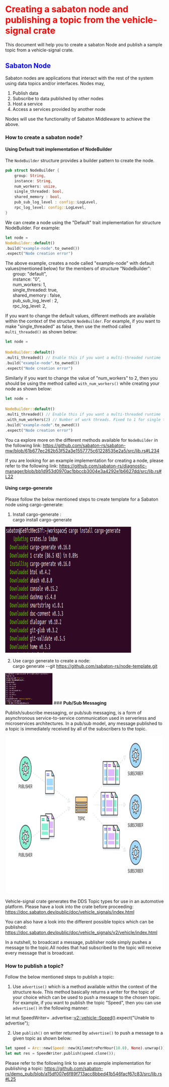 
# <div style="color:red"> Creating a sabaton node and publishing a topic from the vehicle-signal crate </div>
This document will help you to create a sabaton Node and publish a sample topic from a vehicle-signal crate.


## <div style="color:blue"> Sabaton Node </div> 
Sabaton nodes are applications that interact with the rest of the system using data topics and/or interfaces. Nodes may,

1. Publish data
2. Subscribe to data published by other nodes
3. Host a service
4. Access a services provided by another node  

Nodes will use the functionality of Sabaton Middleware to achieve the above. 
### <b> How to create a sabaton node?</b>

#### Using Default trait implementation of NodeBuilder

 The `NodeBuilder` structure provides a builder pattern to create the node.
```rust  
pub struct NodeBuilder {
    group: String,
    instance: String,
    num_workers: usize,
    single_threaded: bool,
    shared_memory : bool,
    pub_sub_log_level : config::LogLevel,
    rpc_log_level: config::LogLevel,
}
```

We can create a node using the "Default" trait implementation for structure NodeBuilder.
For example:
```rust   
let node =    
NodeBuilder::default()   
.build("example-node".to_owned())   
.expect("Node creation error") 
```
The above example, creates a node called "example-node" with default values(mentioned below) for the members of structure "NodeBuilder":  
&nbsp;&nbsp;&nbsp;&nbsp;&nbsp;&nbsp;group: "default",  
&nbsp;&nbsp;&nbsp;&nbsp;&nbsp;&nbsp;instance: "0",  
&nbsp;&nbsp;&nbsp;&nbsp;&nbsp;&nbsp;num_workers: 1,  
&nbsp;&nbsp;&nbsp;&nbsp;&nbsp;&nbsp;single_threaded: true,  
&nbsp;&nbsp;&nbsp;&nbsp;&nbsp;&nbsp;shared_memory : false,  
&nbsp;&nbsp;&nbsp;&nbsp;&nbsp;&nbsp;pub_sub_log_level : 2,  
&nbsp;&nbsp;&nbsp;&nbsp;&nbsp;&nbsp;rpc_log_level: 2,  

If you want to change the default values, different methods are available within the context of the structure `NodeBuilder`. For example, if you want to make "single_threaded" as false, then use the method called `multi_threaded()` as shown below:
```rust
let node =  
 
NodeBuilder::default()  
.multi_threaded() // Enable this if you want a multi-threaded runtime  
.build("example-node".to_owned())   
.expect("Node creation error")  
```
Similarly if you want to change the value of "num_workers" to 2, then you should be using the method called `with_num_workers()` while creating your node as shown below:  
```rust
let node =  
 
NodeBuilder::default()  
.multi_threaded() // Enable this if you want a multi-threaded runtime  
.with_num_workers(2) // Number of work threads. Fixed to 1 for single threaded runtime.    
.build("example-node".to_owned())   
.expect("Node creation error") 
```
You ca explore more on the different methods available for `NodeBuilder` in the following link:
https://github.com/sabaton-rs/sabaton-mw/blob/61b677ec262b53f52a3e1557775c61228535e2a5/src/lib.rs#L234


If you are looking for an example implementation for creating a node, please refer to the following link:
https://github.com/sabaton-rs/diagnostic-manager/blob/bb1d953d0970ac1bbccb3004e3a4292e1b6627dd/src/lib.rs#L22

#### Using cargo-generate

Please follow the below mentioned steps to create template for a Sabaton node using cargo-generate:
1. Install cargo-generate :   
cargo install cargo-generate
<img src="https://github.com/sabaton-rs/sabaton-mw/blob/main/src/doc/cargo_generate.png" alt="Installing cargo generate" style="height: 400px; width:400px;"/>

2.  Use cargo generate to create a node:  
cargo generate --git https://github.com/sabaton-rs/node-template.git  
<img src="https://github.com/sabaton-rs/sabaton-mw/blob/main/src/doc/Node.png" alt="Node creation" style="height: 100px; width:150px;"/>
### <b> Pub/Sub Messaging</b>

Publish/subscribe messaging, or pub/sub messaging, is a form of asynchronous service-to-service communication used in serverless and microservices architectures. In a pub/sub model, any message published to a topic is immediately received by all of the subscribers to the topic.

<img src="https://github.com/sabaton-rs/sabaton-mw/blob/main/src/doc/Publisher_subscriber.png" alt="Publisher subscriber mechanism" style="height: 500px; width:500px;"/>

Vehicle-signal crate generates the DDS Topic types for use in an automotive platform. 
Please have a look into the crate before proceeding:
https://doc.sabaton.dev/public/doc/vehicle_signals/index.html

You can also have a look into the different possible topics which can be published:
https://doc.sabaton.dev/public/doc/vehicle_signals/v2/vehicle/index.html

In a nutshell, to broadcast a message, publisher node simply pushes a message to the topic.All nodes that had subscribed to the topic will receive every message that is broadcast.

### <b> How to publish a topic?</b>

Follow the below mentioned steps to publish a topic:

1. Use `advertise()` which is a method available within the context of the structure `Node`. This method basically returns a writer for the topic of your choice which can be used to push a message to the chosen topic.
For example, if you want to publish the topic "Speed", then you can use `advertise()` in the following manner:
  
let mut SpeedWriter= <name of node>.advertise::<v2::vehicle::Speed>().expect("Unable to advertise");  

2. Use `publish()` on writer returned by `advertise()` to push a message to a given topic as shown below:  
```rust
let speed = Arc::new(Speed::new(KilometrePerHour(10.0), None).unwrap());  //Message to be pushed
let mut res = SpeedWriter.publish(speed.clone());
```

Please refer to the following link to see an example implementation for publishing a topic:
https://github.com/sabaton-rs/demo_pub/blob/a15df007e6f89f713acc8bbed41b546facf67c83/src/lib.rs#L25















